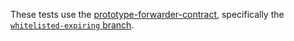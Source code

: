 
These tests use the [prototype-forwarder-contract](https://github.com/tqtezos/prototype-forwarder-contract),
specifically the [`whitelisted-expiring` branch](https://github.com/tqtezos/prototype-forwarder-contract/pull/2).

